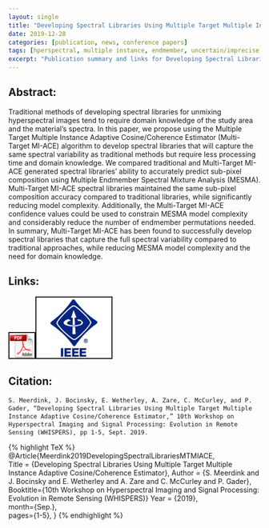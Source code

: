 ```yaml
---
layout: single
title: "Developing Spectral Libraries Using Multiple Target Multiple Instance Adaptive CosineCoherence Estimator"
date: 2019-12-28
categories: [publication, news, conference papers]
tags: [hperspectral, multiple instance, endmember, uncertain/imprecise labels, classification, band selection, adaptive cosine estimator]
excerpt: "Publication summary and links for Developing Spectral Libraries Using Multiple Target Multiple Instance Adaptive CosineCoherence Estimator"
---
```


## Abstract:
Traditional methods of developing spectral libraries for unmixing hyperspectral images tend to require domain knowledge of the study area and the material’s spectra. In this paper, we propose using the Multiple Target Multiple Instance Adaptive Cosine/Coherence Estimator (Multi-Target MI-ACE) algorithm to develop spectral libraries that will capture the same spectral variability as traditional methods but require less processing time and domain knowledge. We compared traditional and Multi-Target MI-ACE generated spectral libraries’ ability to accurately predict sub-pixel composition using Multiple Endmember Spectral Mixture Analysis (MESMA). Multi-Target MI-ACE spectral libraries maintained the same sub-pixel composition accuracy compared to traditional libraries, while significantly reducing model complexity. Additionally, the Multi-Target MI-ACE confidence values could be used to constrain MESMA model complexity and considerably reduce the number of endmember permutations needed. In summary, Multi-Target MI-ACE has been found to successfully develop spectral libraries that capture the full spectral variability compared to traditional approaches, while reducing MESMA model complexity and the need for domain knowledge.

## Links:
<p><a href="/publications/Meerdink2019DevelopingSpectralLibrariesMTMIACE.pdf"><img src="/photos/links/pdf-logo.png" alt="PDF" height="50" border="2" /></a><a href="https://ieeexplore.ieee.org/abstract/document/8920989"><img src="/photos/links/ieee.jpg" alt="IEEE" width="150" border="2" /></a></p>

## Citation:
```
S. Meerdink, J. Bocinsky, E. Wetherley, A. Zare, C. McCurley, and P. Gader, “Developing Spectral Libraries Using Multiple Target Multiple Instance Adaptive Cosine/Coherence Estimator,” 10th Workshop on Hyperspectral Imaging and Signal Processing: Evolution in Remote Sensing (WHISPERS), pp 1-5, Sept. 2019.
```

{% highlight TeX %}
@Article{Meerdink2019DevelopingSpectralLibrariesMTMIACE,  
Title = {Developing Spectral Libraries Using Multiple Target Multiple Instance Adaptive Cosine/Coherence Estimator}, 
Author = {S. Meerdink and J. Bocinsky and E. Wetherley and A. Zare and C. McCurley and P. Gader},  
Booktitle={10th Workshop on Hyperspectral Imaging and Signal Processing: Evolution in Remote Sensing (WHISPERS)}
Year = {2019},  
month={Sep.},  
pages={1-5},
}
{% endhighlight %}


